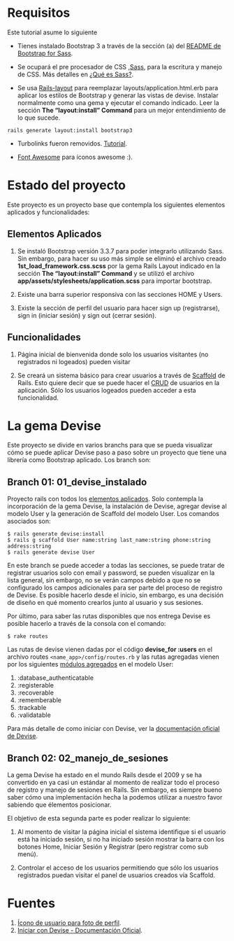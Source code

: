 # Requisitos

Este tutorial asume lo siguiente

* Tienes instalado Bootstrap 3 a través de la sección (a) del [README de Bootstrap for Sass](https://github.com/twbs/bootstrap-sass).

* Se ocupará el pre procesador de CSS ,[Sass](https://sass-lang.com/guide), para la escritura y manejo de CSS. Más detalles en [¿Qué es Sass?](https://www.creativebloq.com/web-design/what-is-sass-111517618).

* Se usa [Rails-layout](https://github.com/RailsApps/rails_layout) para reemplazar layouts/application.html.erb para aplicar los estilos de Bootstrap y generar las vistas de devise. Instalar normalmente como una gema y ejecutar el comando indicado. Leer la sección **The “layout:install” Command** para un mejor entendimiento de lo que sucede.

```
rails generate layout:install bootstrap3
```

* Turbolinks fueron removidos. [Tutorial](http://codkal.com/rails-how-to-remove-turbolinks/).

* [Font Awesome](https://github.com/FortAwesome/font-awesome-sass) para íconos awesome :).

# Estado del proyecto

Este proyecto es un proyecto base que contempla los siguientes elementos aplicados y funcionalidades:

## Elementos Aplicados

1. Se instaló Bootstrap versión 3.3.7 para poder integrarlo utilizando Sass. Sin embargo, para hacer su uso más simple se eliminó el archivo creado **1st_load_framework.css.scss** por la gema Rails Layout indicado en la sección **The “layout:install” Command** y se utilizó el archivo **app/assets/stylesheets/application.scss** para importar bootstrap.

2. Existe una barra superior responsiva con las secciones HOME y Users.

3. Existe la sección de perfil del usuario para hacer sign up (registrarse), sign in (iniciar sesión) y sign out (cerrar sesión).

## Funcionalidades

1. Página inicial de bienvenida donde solo los usuarios visitantes (no registrados ni logeados) pueden visitar

2. Se creará un sistema básico para crear usuarios a través de [Scaffold](http://guides.rubyonrails.org/v3.2.9/getting_started.html#getting-up-and-running-quickly-with-scaffolding) de Rails. Esto quiere decir que se puede hacer el [CRUD](https://es.wikipedia.org/wiki/CRUD) de usuarios en la aplicación. Sólo los usuarios logeados pueden acceder a esta funcionalidad.

# La gema Devise

Este proyecto se divide en varios branchs para que se pueda visualizar cómo se puede aplicar Devise paso a paso sobre un proyecto que tiene una librería como Bootstrap aplicado. Los branch son:

## Branch 01: 01_devise_instalado 

Proyecto rails con todos los [elementos aplicados](https://github.com/enaguero/devise_rails/tree/01_devise_instalado#elementos-aplicados). Solo contempla la incorporación de la gema Devise, la instalación de Devise, agregar devise al modelo User y la generación de Scaffold del modelo User. Los comandos asociados son:

```
$ rails generate devise:install
$ rails g scaffold User name:string last_name:string phone:string address:string
$ rails generate devise User
```

En este branch se puede acceder a todas las secciones, se puede tratar de registrar usuarios solo con email y password, se pueden visualizar en la lista general, sin embargo, no se verán campos debido a que no se configurado los campos adicionales para ser parte del proceso de registro de Devise. Es posible hacerlo desde el inicio, sin embargo, es una decisión de diseño en qué momento crearlos junto al usuario y sus sesiones.  

Por último, para saber las rutas disponibles que nos entrega Devise es posible hacerlo a través de la consola con el comando:

```
$ rake routes
```

Las rutas de devise vienen dadas por el código **devise_for :users** en el archivo routes `<name_app>/config/routes.rb` y las rutas agregadas vienen por los siguientes [módulos agregados](https://www.rubydoc.info/github/plataformatec/devise/) en el modelo User:

1. :database_authenticatable
2. :registerable
3. :recoverable
4. :rememberable
5. :trackable
6. :validatable 

Para más detalle de como iniciar con Devise, ver la [documentación oficial de Devise](https://github.com/plataformatec/devise#getting-started).

## Branch 02: 02_manejo_de_sesiones

La gema Devise ha estado en el mundo Rails desde el 2009 y se ha convertido en ya casi un estándar al momento de realizar todo el proceso de registro y manejo de sesiones en Rails. Sin embargo, es siempre bueno saber cómo una implementación hecha la podemos utilizar a nuestro favor sabiendo que élementos posicionar.

El objetivo de esta segunda parte es poder realizar lo siguiente:

1. Al momento de visitar la página inicial el sistema identifique si el usuario está ha iniciado sesión, si no ha iniciado sesión mostrar la barra con los botones Home, Iniciar Sesión y Registrar (pero registrar como sub menú).

2. Controlar el acceso de los usuarios permitiendo que sólo los usuarios registrados puedan visitar el panel de usuarios creados vía Scaffold.



# Fuentes

1. [Ícono de usuario para foto de perfil](http://jsfiddle.net/bJcrk/2/).
2. [Iniciar con Devise - Documentación Oficial](https://github.com/plataformatec/devise#getting-started).